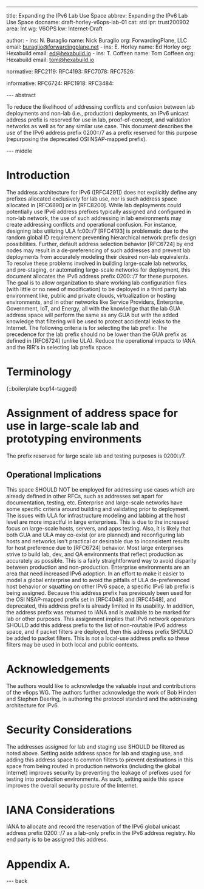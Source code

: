 ---
title: Expanding the IPv6 Lab Use Space
abbrev: Expanding the IPv6 Lab Use Space
docname: draft-horley-v6ops-lab-01
cat: std
ipr: trust200902
area: Int
wg: V6OPS
kw: Internet-Draft


author:
      -
        ins: N. Buraglio
        name: Nick Buraglio
        org: ForwardingPlane, LLC
        email: buraglio@forwardingplane.net
      -
        ins: E. Horley
        name: Ed Horley
        org: Hexabuild
        email: ed@hexabuild.io
      -
        ins: T. Coffeen
        name: Tom Coffeen
        org: Hexabuild
        email: tom@hexabuild.io

normative:
  RFC2119:
  RFC4193:
  RFC7078:
  RFC7526:    

informative:
  RFC6724:
  RFC1918:
  RFC3484:
 
  

--- abstract

To reduce the likelihood of addressing conflicts and confusion between lab deployments and non-lab (i.e., production) deployments, an IPv6 unicast address prefix is reserved for use in lab, proof-of-concept, and validation networks as well as for any similar use case. This document describes the use of the IPv6 address prefix 0200::/7 as a prefix reserved for this purpose (repurposing the deprecated OSI NSAP-mapped prefix).

--- middle

# Introduction

The address architecture for IPv6 ([RFC4291]) does not explicitly define any prefixes allocated exclusively for lab use, nor is such address space allocated in [RFC6890] or in [RFC8200]. While lab deployments could potentially use IPv6 address prefixes typically assigned and configured in non-lab network, the use of such addressing in lab environments may create addressing conflicts and operational confusion. For instance, designing labs utilizing ULA fc00::/7 [RFC4193] is problematic due to the random global ID requirement preventing hierarchical network prefix design possibilities. Further, default address selection behavior [RFC6724] by end nodes may result in a de-preferencing of such addresses and prevent lab deployments from accurately modeling their desired non-lab equivalents.
To resolve these problems involved in building large-scale lab networks, and pre-staging, or automating large-scale networks for deployment, this document allocates the IPv6 address prefix 0200::/7 for these purposes.
The goal is to allow organization to share working lab configuration files (with little or no need of modification) to be deployed in a third party lab environment like, public and private clouds, virtualization or hosting environments,
and in other networks like Service Providers, Enterprise, Government, IoT, and Energy,
all with the knowledge that the lab GUA address space will perform the same as any GUA but with the added knowledge that filtering will be used to protect accidental leaks to the Internet.
The following criteria is for selecting the lab prefix:
The precedence for the lab prefix should no be lower than the GUA prefix as defined in [RFC6724] (unlike ULA). Reduce the operational impacts to IANA and the RIR's in selecting lab prefix space.

# Terminology

{::boilerplate bcp14-tagged}

# Assignment of address space for use in large-scale lab and prototyping environments 

The prefix reserved for large scale lab and testing purposes is 0200::/7. 

## Operational Implications

This space SHOULD NOT be employed for addressing use cases which are already defined in other RFCs, such as addresses set apart for documentation, testing, etc.
Enterprise and large-scale networks have some specific criteria around building and validating prior to deployment. The issues with ULA for infrastructure modeling and labbing at the host level are more impactful in large enterprises. This is due to the increased focus on large-scale hosts, servers, and apps testing. Also, it is likely that both GUA and ULA may co-exist (or are planned) and reconfiguring lab hosts and networks isn't practical or desirable due to inconsistent results for host preference due to [RFC6724] behavior.
Most large enterprises strive to build lab, dev, and QA environments that reflect production as accurately as possible. This is a fairly straightforward way to avoid disparity between production and non-production. Enterprise environments are an area that need increased IPv6 adoption. In an effort to make it easier to model a global enterprise and to avoid the pitfalls of ULA de-preferenced host behavior or squatting on other IPv6 space, a specific IPv6 lab prefix is being assigned.
Because this address prefix has previously been used for the OSI NSAP-mapped prefix set in [RFC4048] and [RFC4548], and deprecated, this address prefix is already limited in its usability. In addition, the address prefix was returned to IANA and is available to be marked for lab or other purposes.
This assignment implies that IPv6 network operators SHOULD add this address prefix to the list of non-routable IPv6 address space, and if packet filters are deployed, then this address prefix SHOULD be added to packet filters. This is not a local-use address prefix so these filters may be used in both local and public contexts.


# Acknowledgements 

The authors would like to acknowledge the valuable input and contributions of the v6ops WG. The authors further acknowledge the work of Bob Hinden and Stephen Deering, in authoring the protocol standard and the addressing architecture for IPv6.

# Security Considerations

The addresses assigned for lab and staging use SHOULD be filtered as noted above.
Setting aside address space for lab and staging use, and adding this address space to common filters to prevent destinations in this space from being routed in production networks (including the global Internet) improves security by preventing the leakage of prefixes used for testing into production environments. As such, setting aside this space improves the overall security posture of the Internet.

# IANA Considerations

IANA to allocate and record the reservation of the IPv6 global unicast address prefix 0200::/7 as a lab-only prefix in the IPv6 address registry. No end party is to be assigned this address.

# Appendix A. 

--- back
